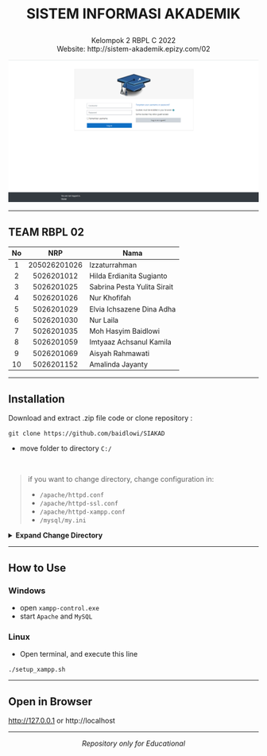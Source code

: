 # <p align="center"><strong>SISTEM INFORMASI AKADEMIK</strong><p>
<p align="center">Kelompok 2 RBPL C 2022 <br>
Website: http://sistem-akademik.epizy.com/02<p>

<a target="_blank">[![Website Preview](/locale/login_page.png)](http://sistem-akademik.epizy.com/02)</a>

***

## TEAM RBPL 02
| No | NRP | Nama |
| :---: | :---: | --- |
| 1 |  205026201026  | Izzaturrahman |
| 2 |  5026201012    | Hilda Erdianita Sugianto |
| 3 |  5026201025    | Sabrina Pesta Yulita Sirait |
| 4 |  5026201026    | Nur Khofifah |
| 5 |  5026201029    | Elvia Ichsazene Dina Adha |
| 6 |  5026201030    | Nur Laila |
| 7 |  5026201035    | Moh Hasyim Baidlowi |
| 8 |  5026201059    | Imtyaaz Achsanul Kamila |
| 9 |  5026201069    | Aisyah Rahmawati |
| 10 | 5026201152    | Amalinda Jayanty |

***

## Installation
Download and extract .zip file code or clone repository :
```
git clone https://github.com/baidlowi/SIAKAD
```
- move folder to directory `C:/` 
<br>

> if you want to change directory, change configuration in:
>- ``/apache/httpd.conf``
>- ``/apache/httpd-ssl.conf``
>- ``/apache/httpd-xampp.conf``
>- ``/mysql/my.ini``

<details>
<summary><strong>Expand Change Directory</strong></summary>

- Open file
<img src="locale/configuration1.png"> <br>

- Find and replace `C:/` to your directory. example:
<img src="https://user-images.githubusercontent.com/79616397/172534741-de23754e-8f69-43ab-b35a-1d093c3f45f6.png">
</details>

***

## How to Use
### Windows
- open `xampp-control.exe` <br>
- start `Apache` and `MySQL`

### Linux
- Open terminal, and execute this line
```
./setup_xampp.sh
```
***

## Open in Browser
http://127.0.0.1 or http://localhost
***

<p align="center"><i>Repository only for Educational</i></p>